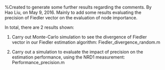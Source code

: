 %Created to generate some further results regarding the comments.
By Hao Liu, on May 9, 2016.
Mainly to add some results evaluating the precision of Fiedler vector on the evaluation of node importance.

In total, there are 2 results shown:
1. Carry out Monte-Carlo simulation to see the divergence of Fiedler vector in our Fiedler estimation algorithm:
Fiedler_divergence_random.m

2. Carry out a simulation to evaluate the impact of precision on the estimation performance, using the NRD1 measurement:
Performance_precision.m